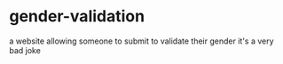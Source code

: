 # gender-validation
a website allowing someone to submit to validate their gender
it's a very bad joke
